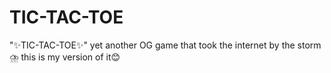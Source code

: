 # TIC-TAC-TOE
"✨TIC-TAC-TOE✨" yet another OG game that took the internet by the storm⛈️ this is my version of it😊
